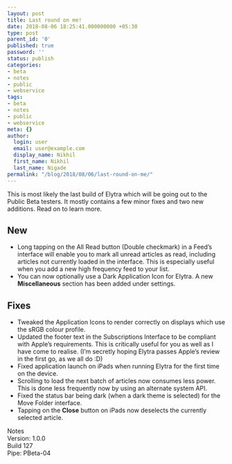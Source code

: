 ```yaml
---
layout: post
title: Last round on me!
date: 2018-08-06 18:25:41.000000000 +05:30
type: post
parent_id: '0'
published: true
password: ''
status: publish
categories:
- beta
- notes
- public
- webservice
tags:
- beta
- notes
- public
- webservice
meta: {}
author:
  login: user
  email: user@example.com
  display_name: Nikhil
  first_name: Nikhil
  last_name: Nigade
permalink: "/blog/2018/08/06/last-round-on-me/"
---
```

<p>This is most likely the last build of Elytra which will be going out to the Public Beta testers. It mostly contains a few minor fixes and two new additions. Read on to learn more.</p>
<h2>New</h2>
<ul>
<li>Long tapping on the All Read button (Double checkmark) in a Feed’s interface will enable you to mark all unread articles as read, including articles not currently loaded in the interface. This is especially useful when you add a new high frequency feed to your list.</li>
<li>You can now optionally use a Dark Application Icon for Elytra. A new <strong>Miscellaneous</strong> section has been added under settings.</li>
</ul>
<h2>Fixes</h2>
<ul>
<li>Tweaked the Application Icons to render correctly on displays which use the sRGB colour profile.</li>
<li>Updated the footer text in the Subscriptions Interface to be compliant with Apple’s requirements. This is critically useful for you as well as I have come to realise. (I’m secretly hoping Elytra passes Apple’s review in the first go, as we all do :D)</li>
<li>Fixed application launch on iPads when running Elytra for the first time on the device.</li>
<li>Scrolling to load the next batch of articles now consumes less power. This is done less frequently now by using an alternate system API.</li>
<li>Fixed the status bar being dark (when a dark theme is selected) for the Move Folder interface.</li>
<li>Tapping on the <strong>Close</strong> button on iPads now deselects the currently selected article.</li>
</ul>
<p>Notes<br />Version: 1.0.0<br />Build 127<br />Pipe: PBeta-04</p>
